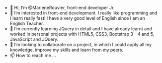 - 👋 Hi, I’m @MarleneRouvier, front-end developer Jr.
- 👀 I’m interested in front-end development. I really like programming and I learn really fast! I have a very good level of English since I am an English Teacher.
- 🌱 I’m currently learning JQuery in detail and I have already learnt and worked in personal projects with HTML5, CSS3, Bootstrap 3 - 4 and 5, JavaScript and JQuery.
- 💞️ I’m looking to collaborate on a project, in which I could apply all my knowledge, improve my skills and learn from my peers. 
- 📫 How to reach me ...

<!---
MarleneRouvier/MarleneRouvier is a ✨ special ✨ repository because its `README.md` (this file) appears on your GitHub profile.
You can click the Preview link to take a look at your changes.
--->
